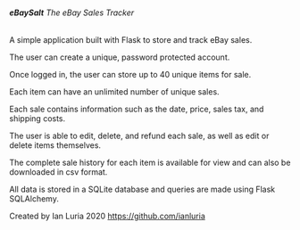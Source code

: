 ###### **eBaySalt** *The eBay Sales Tracker*

A simple application built with Flask to store and track eBay sales.

The user can create a unique, password protected account.

Once logged in, the user can store up to 40 unique items for sale.

Each item can have an unlimited number of unique sales.

Each sale contains information such as the date, price, sales tax, and shipping costs.

The user is able to edit, delete, and refund each sale, as well as edit or delete items themselves.

The complete sale history for each item is available for view and can also be downloaded in csv format.

All data is stored in a SQLite database and queries are made using Flask SQLAlchemy.

Created by Ian Luria 2020
https://github.com/ianluria 